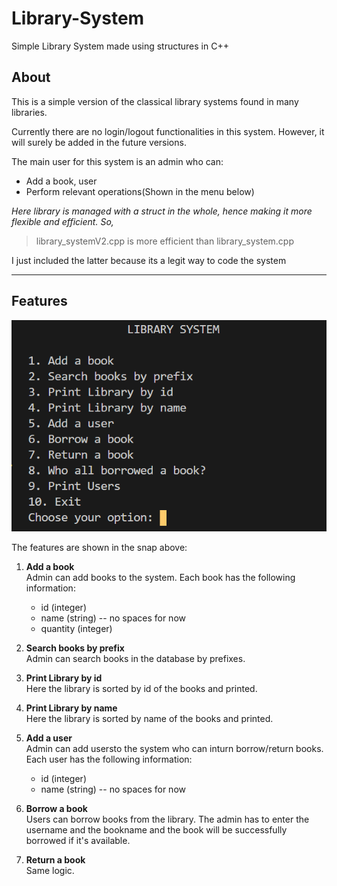 # Library-System
Simple Library System made using structures in C++

## About
This is a simple version of the classical library systems found in many libraries.

Currently there are no login/logout functionalities in this system. However, it will surely be added in the future versions.

The main user for this system is an admin who can:
* Add a book, user
* Perform relevant operations(Shown in the menu below)

_Here library is managed with a struct in the whole, hence making it more flexible and efficient. So,_ 
> library_systemV2.cpp is more efficient than library_system.cpp

I just included the latter because its a legit way to code the system

---
## Features

![Menu Snap](snaps/menu.png)

The features are shown in the snap above:
1. **Add a book**\
Admin can add books to the system. Each book has the following information:
	* id (integer)
	* name (string) -- no spaces for now
	* quantity (integer)

2. **Search books by prefix**\
Admin can search books in the database by prefixes.

3. **Print Library by id**\
Here the library is sorted by id of the books and printed.

4. **Print Library by name**\
Here the library is sorted by name of the books and printed.

5. **Add a user**\
Admin can add usersto the system who can inturn borrow/return books. Each user has the following information:
	* id (integer)
	* name (string) -- no spaces for now

6. **Borrow a book**\
Users can borrow books from the library. The admin has to enter the username and the bookname and the book will be successfully borrowed if it's available.

7. **Return a book**\
Same logic.


